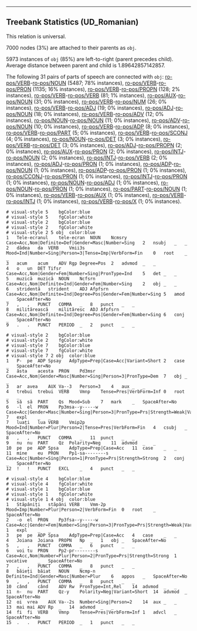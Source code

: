 

--------------------------------------------------------------------------------

## Treebank Statistics (UD_Romanian)

This relation is universal.

7000 nodes (3%) are attached to their parents as `obj`.

5973 instances of `obj` (85%) are left-to-right (parent precedes child).
Average distance between parent and child is 1.89642857142857.

The following 31 pairs of parts of speech are connected with `obj`: [ro-pos/VERB]()-[ro-pos/NOUN]() (5487; 78% instances), [ro-pos/VERB]()-[ro-pos/PRON]() (1135; 16% instances), [ro-pos/VERB]()-[ro-pos/PROPN]() (128; 2% instances), [ro-pos/VERB]()-[ro-pos/VERB]() (81; 1% instances), [ro-pos/AUX]()-[ro-pos/NOUN]() (31; 0% instances), [ro-pos/VERB]()-[ro-pos/NUM]() (26; 0% instances), [ro-pos/VERB]()-[ro-pos/ADJ]() (19; 0% instances), [ro-pos/ADJ]()-[ro-pos/NOUN]() (18; 0% instances), [ro-pos/VERB]()-[ro-pos/ADV]() (12; 0% instances), [ro-pos/NOUN]()-[ro-pos/NOUN]() (11; 0% instances), [ro-pos/ADV]()-[ro-pos/NOUN]() (10; 0% instances), [ro-pos/VERB]()-[ro-pos/ADP]() (8; 0% instances), [ro-pos/VERB]()-[ro-pos/PART]() (5; 0% instances), [ro-pos/VERB]()-[ro-pos/SCONJ]() (4; 0% instances), [ro-pos/NOUN]()-[ro-pos/DET]() (3; 0% instances), [ro-pos/VERB]()-[ro-pos/DET]() (3; 0% instances), [ro-pos/ADJ]()-[ro-pos/PROPN]() (2; 0% instances), [ro-pos/AUX]()-[ro-pos/PRON]() (2; 0% instances), [ro-pos/INTJ]()-[ro-pos/NOUN]() (2; 0% instances), [ro-pos/INTJ]()-[ro-pos/VERB]() (2; 0% instances), [ro-pos/ADJ]()-[ro-pos/PRON]() (1; 0% instances), [ro-pos/ADP]()-[ro-pos/NOUN]() (1; 0% instances), [ro-pos/ADP]()-[ro-pos/PRON]() (1; 0% instances), [ro-pos/CCONJ]()-[ro-pos/PRON]() (1; 0% instances), [ro-pos/INTJ]()-[ro-pos/PRON]() (1; 0% instances), [ro-pos/NOUN]()-[ro-pos/ADJ]() (1; 0% instances), [ro-pos/NOUN]()-[ro-pos/PRON]() (1; 0% instances), [ro-pos/PART]()-[ro-pos/NOUN]() (1; 0% instances), [ro-pos/VERB]()-[ro-pos/AUX]() (1; 0% instances), [ro-pos/VERB]()-[ro-pos/INTJ]() (1; 0% instances), [ro-pos/VERB]()-[ro-pos/X]() (1; 0% instances).


~~~ conllu
# visual-style 5	bgColor:blue
# visual-style 5	fgColor:white
# visual-style 2	bgColor:blue
# visual-style 2	fgColor:white
# visual-style 2 5 obj	color:blue
1	Tele-ecranul	tele-ecran	NOUN	Ncmsry	Case=Acc,Nom|Definite=Def|Gender=Masc|Number=Sing	2	nsubj	_	_
2	dădea	da	VERB	Vmii3s	Mood=Ind|Number=Sing|Person=3|Tense=Imp|VerbForm=Fin	0	root	_	_
3	acum	acum	ADV	Rgp	Degree=Pos	2	advmod	_	_
4	o	un	DET	Tifsr	Case=Acc,Nom|Gender=Fem|Number=Sing|PronType=Ind	5	det	_	_
5	muzică	muzică	NOUN	Ncfsrn	Case=Acc,Nom|Definite=Ind|Gender=Fem|Number=Sing	2	obj	_	_
6	stridentă	strident	ADJ	Afpfsrn	Case=Acc,Nom|Definite=Ind|Degree=Pos|Gender=Fem|Number=Sing	5	amod	_	SpaceAfter=No
7	,	,	PUNCT	COMMA	_	8	punct	_	_
8	militărească	milităresc	ADJ	Afpfsrn	Case=Acc,Nom|Definite=Ind|Degree=Pos|Gender=Fem|Number=Sing	6	conj	_	SpaceAfter=No
9	.	.	PUNCT	PERIOD	_	2	punct	_	_

~~~


~~~ conllu
# visual-style 2	bgColor:blue
# visual-style 2	fgColor:white
# visual-style 7	bgColor:blue
# visual-style 7	fgColor:white
# visual-style 7 2 obj	color:blue
1	P-	pe	ADP	Spsay	AdpType=Prep|Case=Acc|Variant=Short	2	case	_	SpaceAfter=No
2	ăsta	acesta	PRON	Pd3msr	Case=Acc,Nom|Gender=Masc|Number=Sing|Person=3|PronType=Dem	7	obj	_	_
3	ar	avea	AUX	Va--3	Person=3	4	aux	_	_
4	trebui	trebui	VERB	Vmnp	Tense=Pres|VerbForm=Inf	0	root	_	_
5	să	să	PART	Qs	Mood=Sub	7	mark	_	SpaceAfter=No
6	-l	el	PRON	Pp3msa--y-----w	Case=Acc|Gender=Masc|Number=Sing|Person=3|PronType=Prs|Strength=Weak|Variant=Short	7	expl	_	_
7	luați	lua	VERB	Vmip2p	Mood=Ind|Number=Plur|Person=2|Tense=Pres|VerbForm=Fin	4	csubj	_	SpaceAfter=No
8	,	,	PUNCT	COMMA	_	11	punct	_	_
9	nu	nu	PART	Qz	Polarity=Neg	11	advmod	_	_
10	pe	pe	ADP	Spsa	AdpType=Prep|Case=Acc	11	case	_	_
11	mine	eu	PRON	Pp1-sa--------s	Case=Acc|Number=Sing|Person=1|PronType=Prs|Strength=Strong	2	conj	_	SpaceAfter=No
12	!	!	PUNCT	EXCL	_	4	punct	_	_

~~~


~~~ conllu
# visual-style 4	bgColor:blue
# visual-style 4	fgColor:white
# visual-style 1	bgColor:blue
# visual-style 1	fgColor:white
# visual-style 1 4 obj	color:blue
1	Stăpâniți	stăpâni	VERB	Vmm-2p	Mood=Imp|Number=Plur|Person=2|VerbForm=Fin	0	root	_	SpaceAfter=No
2	-o	el	PRON	Pp3fsa--y-----w	Case=Acc|Gender=Fem|Number=Sing|Person=3|PronType=Prs|Strength=Weak|Variant=Short	1	expl	_	_
3	pe	pe	ADP	Spsa	AdpType=Prep|Case=Acc	4	case	_	_
4	Joiana	Joiana	PROPN	Np	_	1	obj	_	SpaceAfter=No
5	,	,	PUNCT	COMMA	_	6	punct	_	_
6	voi	tu	PRON	Pp2-pr--------s	Case=Acc,Nom|Number=Plur|Person=2|PronType=Prs|Strength=Strong	1	vocative	_	SpaceAfter=No
7	,	,	PUNCT	COMMA	_	8	punct	_	_
8	băieți	băiat	NOUN	Ncmp-n	Definite=Ind|Gender=Masc|Number=Plur	6	appos	_	SpaceAfter=No
9	,	,	PUNCT	COMMA	_	8	punct	_	_
10	când	când	ADV	Rw	PronType=Int,Rel	14	advmod	_	_
11	n-	nu	PART	Qz-y	Polarity=Neg|Variant=Short	14	advmod	_	SpaceAfter=No
12	oi	vrea	AUX	Va--2s	Number=Sing|Person=2	14	aux	_	_
13	mai	mai	ADV	Rp	_	14	advmod	_	_
14	fi	fi	VERB	Vmnp	Tense=Pres|VerbForm=Inf	1	advcl	_	SpaceAfter=No
15	.	.	PUNCT	PERIOD	_	1	punct	_	_

~~~


